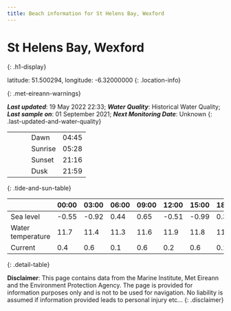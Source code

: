 ```yaml
---
title: Beach information for St Helens Bay, Wexford
---
```

# St Helens Bay, Wexford 
{: .h1-display}

latitude: 51.500294, longitude: -6.32000000
{: .location-info}


{: .met-eireann-warnings}

___Last updated___: 19 May 2022 22:33; ___Water Quality___: Historical Water Quality;
___Last sample on___: 01 September 2021; ___Next Monitoring Date___: Unknown
{: .last-updated-and-water-quality}

|   |   |   |   |   |
|---|---|---|---|---|
|   |   |   | Dawn  | 04:45 |
|   |   |   | Sunrise  | 05:28 |
|   |   |   | Sunset  | 21:16 |
|   |   |   | Dusk  | 21:59 |
{: .tide-and-sun-table}

<div></div>

| | 00:00 | 03:00 | 06:00 | 09:00 | 12:00 | 15:00 | 18:00 | 21:00 |
|---|---|---|---|---|---|---|---|---|
| Sea level | -0.55 | -0.92 | 0.44 | 0.65| -0.51 | -0.99 | 0.39 | 0.88 |
| Water temperature | 11.7 | 11.4 | 11.3 | 11.6 | 11.9 | 11.8 | 11.7 | 11.7 |
| Current | 0.4 | 0.6 | 0.1 | 0.6 | 0.2| 0.6 | 0.1 | 0.6 |
{: .detail-table}

__Disclaimer__: This page contains data from the Marine Institute,
Met Eireann and the Environment Protection Agency. The page is provided for
information purposes only and is not to be used for navigation. No liability
is assumed if information provided leads to personal injury etc...
{: .disclaimer}
